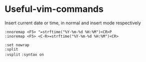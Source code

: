 # Useful-vim-commands

Insert current date or time, in normal and insert mode respectively

`:nnoremap <F5> "=strftime("%Y-%m-%d %H:%M")<CR>P`  
`:inoremap <F5> <C-R>=strftime("%Y-%m-%d %H:%M")<CR>`

`:set nowrap`  
`:split`  
`:vsplit`
`:syntax on`
